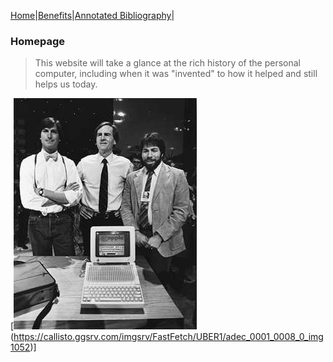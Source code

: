 [Home](index.md)|[Benefits](benefits.md)|[Annotated Bibliography](annotated_bibliography.md)|
### Homepage
> This website will take a glance at the rich history of the personal computer, including when it was "invented" to how it helped and still helps us today.

[![Apple II Computer](/appleII.jpeg "Apple II")(https://callisto.ggsrv.com/imgsrv/FastFetch/UBER1/adec_0001_0008_0_img1052)]
